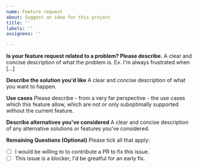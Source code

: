 ```yaml
---
name: Feature request
about: Suggest an idea for this project
title: ''
labels: ''
assignees: ''

---
```


**Is your feature request related to a problem? Please describe.**
A clear and concise description of what the problem is. Ex. I'm always frustrated when [...]

**Describe the solution you'd like**
A clear and concise description of what you want to happen.

**Use cases**
Please describe - from a very far perspective - the use cases which this feature allow, which are not or only suboptimally supported without the current feature.

**Describe alternatives you've considered**
A clear and concise description of any alternative solutions or features you've considered.

**Remaining Questions (Optional)**
Please tick all that apply:

- [ ] I would be willing to to contribute a PR to fix this issue.
- [ ] This issue is a blocker, I'd be greatful for an early fix.
